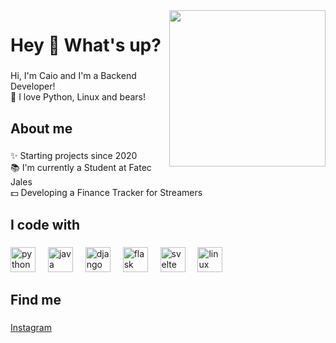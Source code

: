 <img align="right" height="250" src="https://i.imgflip.com/522y4f.jpg"  />

###

<h1 align="left">Hey 👋 What's up?</h1>

###

<p align="left">Hi, I'm Caio and I'm a Backend Developer!<br>🐻 I love Python, Linux and bears!</p>

###

<h2 align="left">About me</h2>

###

<p align="left">✨ Starting projects since 2020<br>📚 I'm currently a Student at Fatec Jales<br>💵 Developing a Finance Tracker for Streamers</p>

###

<h2 align="left">I code with</h2>

###

<div align="left">
  <img src="https://skillicons.dev/icons?i=py" height="40" alt="python logo"  />
  <img width="12" />
  <img src="https://skillicons.dev/icons?i=java" height="40" alt="java logo"  />
  <img width="12" />
  <img src="https://skillicons.dev/icons?i=django" height="40" alt="django logo"  />
  <img width="12" />
  <img src="https://skillicons.dev/icons?i=flask" height="40" alt="flask logo"  />
  <img width="12" />
  <img src="https://skillicons.dev/icons?i=svelte" height="40" alt="svelte logo"  />
  <img width="12" />
  <img src="https://skillicons.dev/icons?i=linux" height="40" alt="linux logo"  />
</div>

###

<h2 align="left">Find me</h2>

###

<p align="left"><a href="https://instagram.com/__caio__.py">Instagram</a></p>

###
